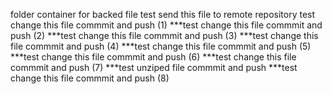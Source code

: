 folder container for backed file
test send this file to remote repository
test change this file commmit and push (1)
***test change this file commmit and push (2)
***test change this file commmit and push (3)
***test change this file commmit and push (4)
***test change this file commmit and push (5)
***test change this file commmit and push (6)
***test change this file commmit and push (7)
***test unziped file commmit and push
***test change this file commmit and push (8)